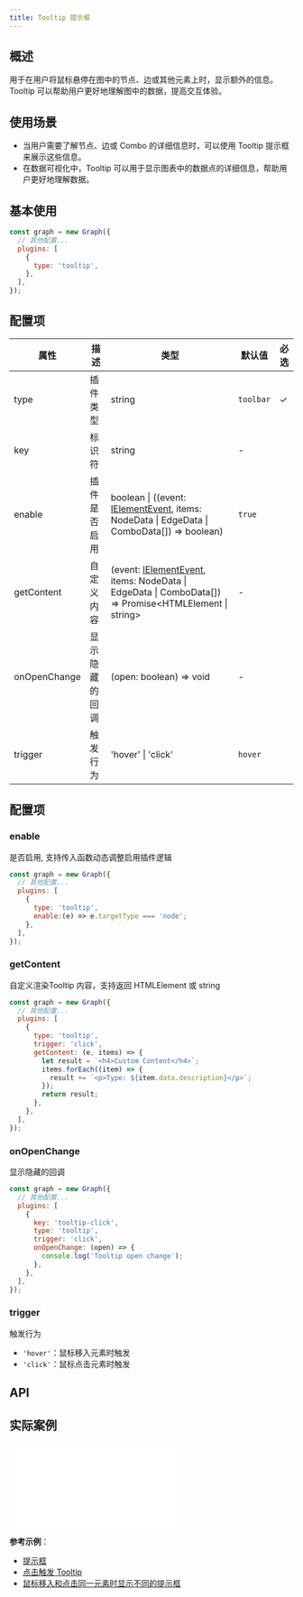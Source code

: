 ```yaml
---
title: Tooltip 提示框
---
```


## 概述

用于在用户将鼠标悬停在图中的节点、边或其他元素上时，显示额外的信息。Tooltip 可以帮助用户更好地理解图中的数据，提高交互体验。

## 使用场景

- 当用户需要了解节点、边或 Combo 的详细信息时，可以使用 Tooltip 提示框来展示这些信息。
- 在数据可视化中，Tooltip 可以用于显示图表中的数据点的详细信息，帮助用户更好地理解数据。

## 基本使用

```js
const graph = new Graph({
  // 其他配置...
  plugins: [
    {
      type: 'tooltip',
    },
  ],
});
```

## 配置项

| 属性         | 描述           | 类型                                                                                                                            | 默认值    | 必选 |
| ------------ | -------------- | ------------------------------------------------------------------------------------------------------------------------------- | --------- | ---- |
| type         | 插件类型       | string                                                                                                                          | `toolbar` | ✓    |
| key          | 标识符         | string                                                                                                                          | -         |      |
| enable       | 插件是否启用   | boolean \| ((event: [IElementEvent](/api/event#事件对象属性), items: NodeData \| EdgeData \| ComboData[]) => boolean)           | `true`    |      |
| getContent   | 自定义内容     | (event: [IElementEvent](/api/event#事件对象属性), items: NodeData \| EdgeData \| ComboData[]) => Promise<HTMLElement \| string> | -         |      |
| onOpenChange | 显示隐藏的回调 | (open: boolean) => void                                                                                                         | -         |      |
| trigger      | 触发行为       | 'hover' \| 'click'                                                                                                              | `hover`   |

## 配置项

### enable

是否启用, 支持传入函数动态调整启用插件逻辑

```js
const graph = new Graph({
  // 其他配置...
  plugins: [
    {
      type: 'tooltip',
      enable:(e) => e.targetType === 'node';
    },
  ],
});
```

### getContent

自定义渲染Tooltip 内容，支持返回 HTMLElement 或 string

```js
const graph = new Graph({
  // 其他配置...
  plugins: [
    {
      type: 'tooltip',
      trigger: 'click',
      getContent: (e, items) => {
        let result = `<h4>Custom Content</h4>`;
        items.forEach((item) => {
          result += `<p>Type: ${item.data.description}</p>`;
        });
        return result;
      },
    },
  ],
});
```

### onOpenChange

显示隐藏的回调

```js
const graph = new Graph({
  // 其他配置...
  plugins: [
    {
      key: 'tooltip-click',
      type: 'tooltip',
      trigger: 'click',
      onOpenChange: (open) => {
        console.log('Tooltip open change');
      },
    },
  ],
});
```

### trigger

触发行为

- `'hover'`：鼠标移入元素时触发
- `'click'`：鼠标点击元素时触发

## API

## 实际案例

<embed src="@/common/api/plugins/tooltip.md"></embed>

**参考示例**：

- [提示框](/examples/plugin/tooltip/#basic)
- [点击触发 Tooltip](/examples/plugin/tooltip/#click)
- [鼠标移入和点击同一元素时显示不同的提示框](/examples/plugin/tooltip/#dual)
